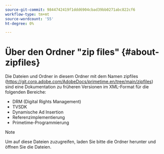 ```yaml
---
source-git-commit: 9844742419f1ddd6904cbad39bb0271abc822cf6
workflow-type: tm+mt
source-wordcount: '55'
ht-degree: 0%

---
```


# Über den Ordner &quot;zip files&quot; {#about-zipfiles}

Die Dateien und Ordner in diesem Ordner mit dem Namen zipfiles (https://git.corp.adobe.com/AdobeDocs/primetime.en/tree/main/zipfiles) sind eine Dokumentation zu früheren Versionen im XML-Format für die folgenden Bereiche:
* DRM (Digital Rights Management)
* TVSDK
* Dynamische Ad Insertion
* Referenzimplementierung
* Primetime-Programmierung
>[!NOTE]
>Um auf diese Dateien zuzugreifen, laden Sie bitte die Ordner herunter und öffnen Sie die Dateien.
